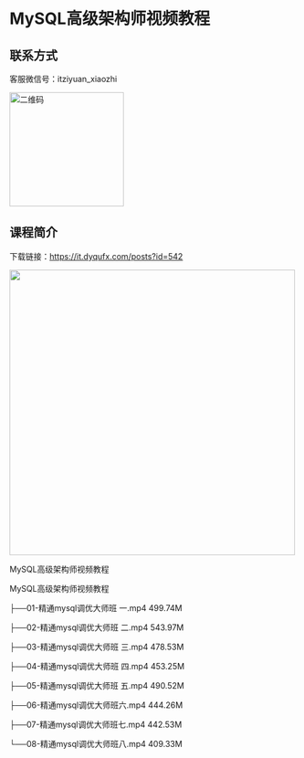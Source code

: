 # MySQL高级架构师视频教程

## 联系方式

客服微信号：itziyuan_xiaozhi

<img src="https://ziyuanyun.oss-cn-guangzhou.aliyuncs.com/common/20240614073449/666b82192834a.jpg" width="200" height="200" alt="二维码">

## 课程简介

下载链接：https://it.dyqufx.com/posts?id=542

<img src="https://ziyuanyun.oss-cn-guangzhou.aliyuncs.com/yun/20240515152045/6644624d9bdd8.jpg" width="500" alt="">

  MySQL高级架构师视频教程



 MySQL高级架构师视频教程

 ├──01-精通mysql调优大师班 一.mp4 499.74M

 ├──02-精通mysql调优大师班 二.mp4 543.97M

 ├──03-精通mysql调优大师班 三.mp4 478.53M

 ├──04-精通mysql调优大师班 四.mp4 453.25M

 ├──05-精通mysql调优大师班 五.mp4 490.52M

 ├──06-精通mysql调优大师班六.mp4 444.26M

 ├──07-精通mysql调优大师班七.mp4 442.53M

 └──08-精通mysql调优大师班八.mp4 409.33M

  